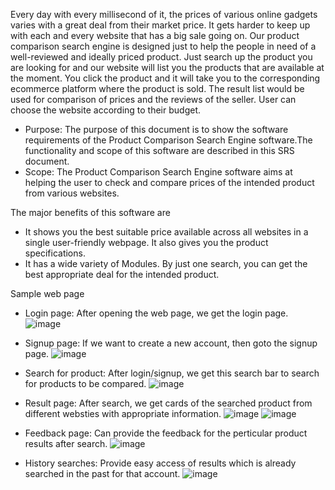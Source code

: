 Every day with every millisecond of it, the prices of various online gadgets varies with a great deal from their market price. It gets harder to keep up with each and every website that has a big sale going on. Our product comparison search engine is designed just to help the people in need of a well-reviewed and ideally priced product. Just search up the product you are looking for and our website will list you the products that are available at the moment. You click the product and it will take you to the corresponding ecommerce platform where the product is sold. The result list would be used for comparison of prices and the reviews of the seller. User can choose the website according to their budget.

- Purpose: The purpose of this document is to show the software requirements of the Product Comparison Search Engine software.The functionality and scope of this software are described in this SRS document.
- Scope: The Product Comparison Search Engine software aims at helping the user to check and compare prices of the intended product from various websites.

The major benefits of this software are
  - It shows you the best suitable price available across all websites in a single user-friendly webpage. It also gives you the product specifications.
  - It has a wide variety of Modules. By just one search, you can get the best appropriate deal for the intended product.

Sample web page
  - Login page: 
    After opening the web page, we get the login page.
    ![image](https://github.com/LAXMAND2509/pse_project/assets/114348119/16c7f2f9-35b7-4926-b2f1-cb3aa6beba1d)

  - Signup page: 
    If we want to create a new account, then goto the signup page.
    ![image](https://github.com/LAXMAND2509/pse_project/assets/114348119/bac0bc71-bf0a-44c1-b1a9-a6668c3a2755)

  - Search for product: 
    After login/signup, we get this search bar to search for products to be compared. 
    ![image](https://github.com/LAXMAND2509/pse_project/assets/114348119/de7ea8ef-3bea-41a2-935f-0ca3fb728844)
    
  - Result page: 
    After search, we get cards of the searched product from different websties with appropriate information.
    ![image](https://github.com/LAXMAND2509/pse_project/assets/114348119/80a600c8-1e41-4d1e-8387-2803bcf15cfc)
    ![image](https://github.com/LAXMAND2509/pse_project/assets/114348119/6bf9d515-b6df-4b5a-8fc5-b081337370a3)
    
  - Feedback page: 
    Can provide the feedback for the perticular product results after search.
    ![image](https://github.com/LAXMAND2509/pse_project/assets/114348119/0a6200be-e7db-48cc-a138-4ebfbe997e02)

  - History searches: 
    Provide easy access of results which is already searched in the past for that account.
    ![image](https://github.com/LAXMAND2509/pse_project/assets/114348119/b6cad8f1-0731-4737-b736-bfeee539c3aa)

